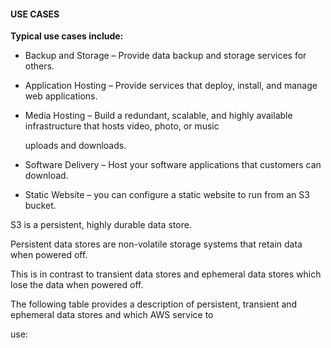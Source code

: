 #### USE CASES


**Typical use cases include:**


- Backup and Storage – Provide data backup and storage services for others.

- Application Hosting – Provide services that deploy, install, and manage web applications.

- Media Hosting – Build a redundant, scalable, and highly available infrastructure that hosts video, photo, or music

  uploads and downloads.



- Software Delivery – Host your software applications that customers can download.

- Static Website – you can configure a static website to run from an S3 bucket.


S3 is a persistent, highly durable data store.


Persistent data stores are non-volatile storage systems that retain data when powered off.


This is in contrast to transient data stores and ephemeral data stores which lose the data when powered off.


The following table provides a description of persistent, transient and ephemeral data stores and which AWS service to

use:


